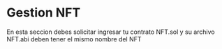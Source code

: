 # Gestion NFT
En esta seccion debes solicitar ingresar tu contrato NFT.sol y su archivo NFT.abi deben tener el mismo nombre del NFT
